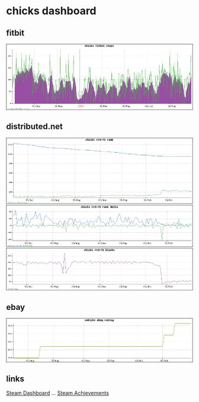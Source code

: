 chicks dashboard
================

fitbit
------
![fitbit!](fitbit_chicks.png)

distributed.net
---------------
![rc5_rank](rank_rc5-72_chicks.png)
![rc5 delta](rank_delta_rc5-72_chicks.png)
![rc5 blocks](blocks_rc5-72_chicks.png)

ebay
----
![ebay](ebay_cwhicks.png)

links
-----
[Steam Dashboard](Steam.md) ...
[Steam Achievements](steam_achievements.md)
